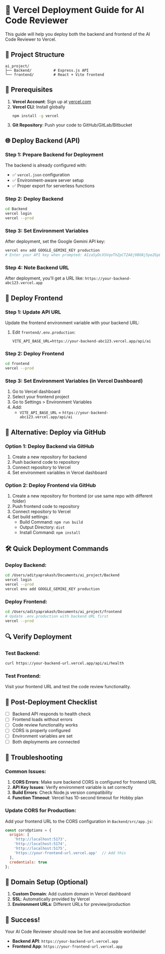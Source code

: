 # 🚀 Vercel Deployment Guide for AI Code Reviewer

This guide will help you deploy both the backend and frontend of the AI Code Reviewer to Vercel.

## 📁 Project Structure
```
ai_project/
├── Backend/          # Express.js API
└── frontend/         # React + Vite frontend
```

## 🔧 Prerequisites

1. **Vercel Account**: Sign up at [vercel.com](https://vercel.com)
2. **Vercel CLI**: Install globally
   ```bash
   npm install -g vercel
   ```
3. **Git Repository**: Push your code to GitHub/GitLab/Bitbucket

## 🌐 Deploy Backend (API)

### Step 1: Prepare Backend for Deployment
The backend is already configured with:
- ✅ `vercel.json` configuration
- ✅ Environment-aware server setup
- ✅ Proper export for serverless functions

### Step 2: Deploy Backend
```bash
cd Backend
vercel login
vercel --prod
```

### Step 3: Set Environment Variables
After deployment, set the Google Gemini API key:
```bash
vercel env add GOOGLE_GEMINI_KEY production
# Enter your API key when prompted: AIzaSyDcXSVqoThZpCTZA8j9BGNj5peZGpLKVCU
```

### Step 4: Note Backend URL
After deployment, you'll get a URL like: `https://your-backend-abc123.vercel.app`

## 🎨 Deploy Frontend

### Step 1: Update API URL
Update the frontend environment variable with your backend URL:

1. Edit `frontend/.env.production`:
   ```env
   VITE_API_BASE_URL=https://your-backend-abc123.vercel.app/api/ai
   ```

### Step 2: Deploy Frontend
```bash
cd frontend
vercel --prod
```

### Step 3: Set Environment Variables (in Vercel Dashboard)
1. Go to Vercel dashboard
2. Select your frontend project
3. Go to Settings > Environment Variables
4. Add:
   - `VITE_API_BASE_URL` = `https://your-backend-abc123.vercel.app/api/ai`

## 🔄 Alternative: Deploy via GitHub

### Option 1: Deploy Backend via GitHub
1. Create a new repository for backend
2. Push backend code to repository
3. Connect repository to Vercel
4. Set environment variables in Vercel dashboard

### Option 2: Deploy Frontend via GitHub
1. Create a new repository for frontend (or use same repo with different folder)
2. Push frontend code to repository
3. Connect repository to Vercel
4. Set build settings:
   - Build Command: `npm run build`
   - Output Directory: `dist`
   - Install Command: `npm install`

## 🛠️ Quick Deployment Commands

### Deploy Backend:
```bash
cd /Users/adityaprakash/Documents/ai_project/Backend
vercel login
vercel --prod
vercel env add GOOGLE_GEMINI_KEY production
```

### Deploy Frontend:
```bash
cd /Users/adityaprakash/Documents/ai_project/frontend
# Update .env.production with backend URL first
vercel --prod
```

## 🔍 Verify Deployment

### Test Backend:
```bash
curl https://your-backend-url.vercel.app/api/ai/health
```

### Test Frontend:
Visit your frontend URL and test the code review functionality.

## 🎯 Post-Deployment Checklist

- [ ] Backend API responds to health check
- [ ] Frontend loads without errors
- [ ] Code review functionality works
- [ ] CORS is properly configured
- [ ] Environment variables are set
- [ ] Both deployments are connected

## 🔧 Troubleshooting

### Common Issues:

1. **CORS Errors**: Make sure backend CORS is configured for frontend URL
2. **API Key Issues**: Verify environment variable is set correctly
3. **Build Errors**: Check Node.js version compatibility
4. **Function Timeout**: Vercel has 10-second timeout for Hobby plan

### Update CORS for Production:
Add your frontend URL to the CORS configuration in `Backend/src/app.js`:
```javascript
const corsOptions = {
  origin: [
    'http://localhost:5173',
    'http://localhost:5174',
    'http://localhost:5175',
    'https://your-frontend-url.vercel.app'  // Add this
  ],
  credentials: true
};
```

## 📱 Domain Setup (Optional)

1. **Custom Domain**: Add custom domain in Vercel dashboard
2. **SSL**: Automatically provided by Vercel
3. **Environment URLs**: Different URLs for preview/production

## 🎉 Success!

Your AI Code Reviewer should now be live and accessible worldwide!

- **Backend API**: `https://your-backend-url.vercel.app`
- **Frontend App**: `https://your-frontend-url.vercel.app`
